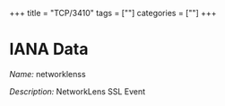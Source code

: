 +++
title = "TCP/3410"
tags = [""]
categories = [""]
+++

# IANA Data

_Name:_ networklenss

_Description:_ NetworkLens SSL Event

